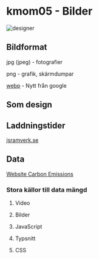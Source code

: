 # kmom05 - Bilder

![designer](https://images.unsplash.com/3/doctype-hi-res.jpg?ixid=MXwxMjA3fDB8MHxwaG90by1wYWdlfHx8fGVufDB8fHw%3D&ixlib=rb-1.2.1&auto=format&fit=crop&w=2092&q=80)

## Bildformat

jpg (jpeg) - fotografier

png - grafik, skärmdumpar

[webp](https://developers.google.com/speed/webp) - Nytt från google

## Som design

## Laddningstider

[jsramverk.se](https://jsramverk.se/)

## Data

[Website Carbon Emissions](https://dannyvankooten.com/website-carbon-emissions/?fbclid=IwAR3bSi6BVR5fhNAoJG5lDrVDMest6IUimvOQf_dtscifZlEAYOXybgLZWuI)

### Stora källor till data mängd

1. Video

1. Bilder

1. JavaScript

1. Typsnitt

1. CSS
